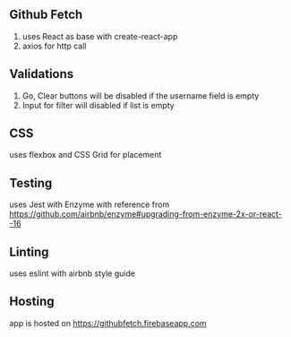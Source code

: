 ## Github Fetch

1. uses React as base with create-react-app
2. axios for http call

## Validations

1. Go, Clear buttons will be disabled if the username field is empty
2. Input for filter will disabled if list is empty

## CSS

uses flexbox and CSS Grid for placement

## Testing

uses Jest with Enzyme with reference from https://github.com/airbnb/enzyme#upgrading-from-enzyme-2x-or-react--16

## Linting

uses eslint with airbnb style guide

## Hosting

app is hosted on https://githubfetch.firebaseapp.com

